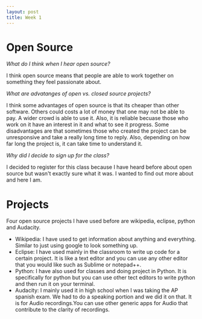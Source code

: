 ```yaml
---
layout: post
title: Week 1
---
```

# Open Source #

*What do I think when I hear open source?*

I think open source means that people are able to work together on something they feel passionate about. 

*What are advatanges of open vs. closed source projects?*

I think some advantages of open source is that its cheaper than other software. Others could costs a lot of money that one may not be able to pay. A wider crowd is able to use it. Also, it is reliable becuase those who work on it have an interest in it and what to see it progress. Some disadvantages are that sometimes those who created the project can be unresponsive and take a really long time to reply. Also, depending on how far long the project is, it can take time to understand it.

*Why did I decide to sign up for the class?*

I decided to register for this class because I have heard before about open source but wasn't exactly sure what it was. I wanted to find out more about and here I am.

# Projects #

Four open source projects I have used before are wikipedia, eclipse, python and Audacity. 
* Wikipedia:
I have used to get information about anything and everything. Similar to just using google to look something up. 
* Eclipse:
I have used mainly in the classroom to write up code for a certain project. It is like a text editor and you can use any other editor that you would like such as Sublime or notepad++. 
* Python:
I have also used for classes and doing project in Python. It is specifically for python but you can use other tect editors to write python and then run it on your terminal. 
* Audacity:
I mainly used it in high school when I was taking the AP spanish exam. We had to do a speaking portion and we did it on that. It is for Audio recordings.You can use other generic apps for Audio that contribute to the clarity of recordings.


